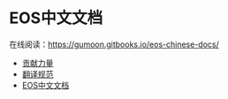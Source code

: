 # EOS中文文档

在线阅读：<https://gumoon.gitbooks.io/eos-chinese-docs/>

* [贡献力量](贡献力量.md)
* [翻译规范](翻译规范.md)
* [EOS中文文档](SUMMARY.md)



